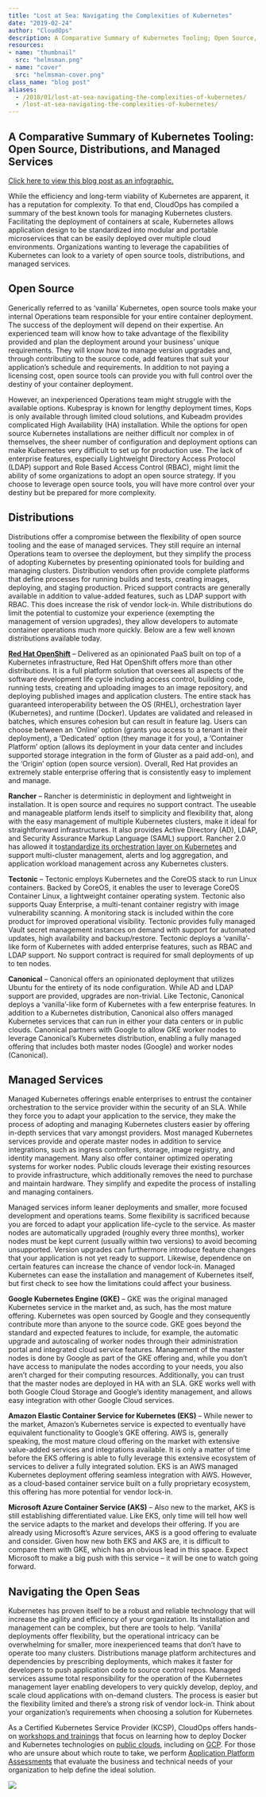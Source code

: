 ```yaml
---
title: "Lost at Sea: Navigating the Complexities of Kubernetes"
date: "2019-02-24"
author: "CloudOps"
description: A Comparative Summary of Kubernetes Tooling; Open Source, Distributions, and Managed Services.
resources:
- name: "thumbnail"
  src: "helmsman.png"
- name: "cover"
  src: "helmsman-cover.png"
class_name: "blog post"
aliases:
  - /2018/01/lost-at-sea-navigating-the-complexities-of-kubernetes/
  - /lost-at-sea-navigating-the-complexities-of-kubernetes/
---
```



<h2>A Comparative Summary of Kubernetes Tooling: Open Source, Distributions, and Managed Services</h2><p><a href="https://f.hubspotusercontent30.net/hubfs/732832/Infographics/Infographic%20-%20FR%20-%20Kubernetes%20Distributions.jpg">Click here to view this blog post as an infographic.</a></p>
<p>While the efficiency and long-term viability of Kubernetes are apparent, it has a reputation for complexity. To that end, CloudOps has compiled a summary of the best known tools for managing Kubernetes clusters. Facilitating the deployment of containers at scale, Kubernetes allows application design to be standardized into modular and portable microservices that can be easily deployed over multiple cloud environments. Organizations wanting to leverage the capabilities of Kubernetes can look to a variety of open source tools, distributions, and managed services.</p>
<h2><strong>Open Source</strong></h2>
<p>Generically referred to as ‘vanilla’ Kubernetes, open source tools make your internal Operations team responsible for your entire container deployment. The success of the deployment will depend on their expertise. An experienced team will know how to take advantage of the flexibility provided and plan the deployment around your business’ unique requirements. They will know how to manage version upgrades and, through contributing to the source code, add features that suit your application’s schedule and requirements. In addition to not paying a licensing cost, open source tools can provide you with full control over the destiny of your container deployment.</p>
<p>However, an inexperienced Operations team might struggle with the available options. Kubespray is known for lengthy deployment times, Kops is only available through limited cloud solutions, and Kubeadm provides complicated High Availability (HA) installation. While the options for open source Kubernetes installations are neither difficult nor complex in of themselves, the sheer number of configuration and deployment options can make Kubernetes very difficult to set up for production use. The lack of enterprise features, especially Lightweight Directory Access Protocol (LDAP) support and Role Based Access Control (RBAC), might limit the ability of some organizations to adopt an open source strategy. If you choose to leverage open source tools, you will have more control over your destiny but be prepared for more complexity.</p>
<h2><strong>Distributions</strong></h2>
<p>Distributions offer a compromise between the flexibility of open source tooling and the ease of managed services. They still require an internal Operations team to oversee the deployment, but they simplify the process of adopting Kubernetes by presenting opinionated tools for building and managing clusters. Distribution vendors often provide complete platforms that define processes for running builds and tests, creating images, deploying, and staging production. Priced support contracts are generally available in addition to value-added features, such as LDAP support with RBAC. This does increase the risk of vendor lock-in. While distributions do limit the potential to customize your experience (exempting the management of version upgrades), they allow developers to automate container operations much more quickly. Below are a few well known distributions available today.</p>
<p><a href="https://www.cloudops.com/2018/04/the-value-of-openshift-for-the-enterprise-software-transformation/"><strong>Red Hat OpenShift</strong></a> – Delivered as an opinionated PaaS built on top of a Kubernetes infrastructure, Red Hat OpenShift offers more than other distributions. It is a full platform solution that oversees all aspects of the software development life cycle including access control, building code, running tests, creating and uploading images to an image repository, and deploying published images and application clusters. The entire stack has guaranteed interoperability between the OS (RHEL), orchestration layer (Kubernetes), and runtime (Docker). Updates are validated and released in batches, which ensures cohesion but can result in feature lag. Users can choose between an ‘Online’ option (grants you access to a tenant in their deployment), a ‘Dedicated’ option (they manage it for you), a ‘Container Platform’ option (allows its deployment in your data center and includes supported storage integration in the form of Gluster as a paid add-on), and the ‘Origin’ option (open source version). Overall, Red Hat provides an extremely stable enterprise offering that is consistently easy to implement and manage.</p>
<p><strong>Rancher</strong> – Rancher is deterministic in deployment and lightweight in installation. It is open source and requires no support contract. The useable and manageable platform lends itself to simplicity and flexibility that, along with the easy management of multiple Kubernetes clusters, make it ideal for straightforward infrastructures. It also provides Active Directory (AD), LDAP, and Security Assurance Markup Language (SAML) support. Rancher 2.0 has allowed it to<a href="http://rancher.com/rancher2-0/">standardize its orchestration layer on Kubernetes</a> and support multi-cluster management, alerts and log aggregation, and application workload management across any Kubernetes clusters.</p>
<p><strong>Tectonic</strong> – Tectonic employs Kubernetes and the CoreOS stack to run Linux containers. Backed by CoreOS, it enables the user to leverage CoreOS Container Linux, a lightweight container operating system. Tectonic also supports Quay Enterprise, a multi-tenant container registry with image vulnerability scanning. A monitoring stack is included within the core product for improved operational visibility. Tectonic provides fully managed Vault secret management instances on demand with support for automated updates, high availability and backup/restore. Tectonic deploys a ‘vanilla’-like form of Kubernetes with added enterprise features, such as RBAC and LDAP support. No support contract is required for small deployments of up to ten nodes.</p>
<p><strong>Canonical</strong> – Canonical offers an opinionated deployment that utilizes Ubuntu for the entirety of its node configuration. While AD and LDAP support are provided, upgrades are non-trivial. Like Tectonic, Canonical deploys a ‘vanilla’-like form of Kubernetes with a few enterprise features. In addition to a Kubernetes distribution, Canonical also offers managed Kubernetes services that can run in either your data centers or in public clouds. 
Canonical partners with Google to allow GKE worker nodes to leverage Canonical’s Kubernetes distribution, enabling a fully managed offering that includes both master nodes (Google) and worker nodes (Canonical).</p>
<h2><strong>Managed Services</strong></h2>
<p>Managed Kubernetes offerings enable enterprises to entrust the container orchestration to the service provider within the security of an SLA. While they force you to adapt your application to the service, they make the process of adopting and managing Kubernetes clusters easier by offering in-depth services that vary amongst providers. Most managed Kubernetes services provide and operate master nodes in addition to service integrations, such as ingress controllers, storage, image registry, and identity management. Many also offer container optimized operating systems for worker nodes. Public clouds leverage their existing resources to provide infrastructure, which additionally removes the need to purchase and maintain hardware. They simplify and expedite the process of installing and managing containers.</p>
<p>Managed services inform leaner deployments and smaller, more focused development and operations teams. Some flexibility is sacrificed because you are forced to adapt your application life-cycle to the service. As master nodes are automatically upgraded (roughly every three months), worker nodes must be kept current (usually within two versions) to avoid becoming unsupported. Version upgrades can furthermore introduce feature changes that your application is not yet ready to support. Likewise, dependence on certain features can increase the chance of vendor lock-in. Managed Kubernetes can ease the installation and management of Kubernetes itself, but first check to see how the limitations could affect your business.</p>
<p><strong>Google Kubernetes Engine (GKE)</strong> – GKE was the original managed Kubernetes service in the market and, as such, has the most mature offering. Kubernetes was open sourced by Google and they consequently contribute more than anyone to the source code. GKE goes beyond the standard and expected features to include, for example, the automatic upgrade and autoscaling of worker nodes through their administration portal and integrated cloud service features. Management of the master nodes is done by Google as part of the GKE offering and, while you don’t have access to manipulate the nodes according to your needs, you also aren’t charged for their computing resources. Additionally, you can trust that the master nodes are deployed in HA with an SLA. GKE works well with both Google Cloud Storage and Google’s identity management, and allows easy integration with other Google Cloud services.</p>
<p><strong>Amazon Elastic Container Service for Kubernetes (EKS)</strong> – While newer to the market, Amazon’s Kubernetes service is expected to eventually have equivalent functionality to Google’s GKE offering. AWS is, generally speaking, the most mature cloud offering on the market with extensive value-added services and integrations available. It is only a matter of time before the EKS offering is able to fully leverage this extensive ecosystem of services to deliver a fully integrated solution. EKS is an AWS managed Kubernetes deployment offering seamless integration with AWS. However, as a cloud-based container service built on a fully proprietary ecosystem, this offering has more potential for vendor lock-in.</p>
<p><strong>Microsoft Azure Container Service (AKS)</strong> – Also new to the market, AKS is still establishing differentiated value. Like EKS, only time will tell how well the service adapts to the market and develops their offering. If you are already using Microsoft’s Azure services, AKS is a good offering to evaluate and consider. Given how new both EKS and AKS are, it is difficult to compare them with GKE, which has an obvious lead in this space. Expect Microsoft to make a big push with this service – it will be one to watch going forward.</p>
<h2><strong>Navigating the Open Seas</strong></h2>
<p>Kubernetes has proven itself to be a robust and reliable technology that will increase the agility and efficiency of your organization. Its installation and management can be complex, but there are tools to help. ‘Vanilla’ deployments offer flexibility, but the operational intricacy can be overwhelming for smaller, more inexperienced teams that don’t have to operate too many clusters. Distributions manage platform architectures and dependencies by prescribing deployments, which makes it faster for developers to push application code to source control repos. Managed services assume total responsibility for the operation of the Kubernetes management layer enabling developers to very quickly develop, deploy, and scale cloud applications with on-demand clusters. The process is easier but the flexibility limited and there’s a strong risk of vendor lock-in. Think about your organization’s requirements when choosing a solution for Kubernetes</p>
<p>As a Certified Kubernetes Service Provider (KCSP), CloudOps offers hands-on <a href="/calendar" target="_blank" rel="noopener noreferrer">workshops and trainings</a> that focus on learning how to deploy Docker and Kubernetes technologies on <a href="/microservices-docker-kubernetes" target="_blank" rel="noopener noreferrer">public clouds</a>, including on <a href="/microservices-docker-kubernetes" target="_blank" rel="noopener noreferrer">GCP</a>. For those who are unsure about which route to take, we perform <a href="/devops-platform-practices-assessment" target="_blank" rel="noopener noreferrer">Application Platform Assessments</a> that evaluate the business and technical needs of your organization to help define the ideal solution.</p>

<div class="row">
    <div class="col-xl-8 offset-xl-2 col-lg-10 offset-lg-1 col-md-10 offset-md-1 col-sm-12 col-xs-12 cta-image">
    <a href="/workshops">
      <img src="/images/blog/cta/workshop-white.jpeg">
      </a>
    </div>
</div>